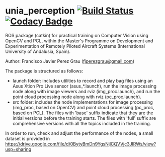 # unia_perception [![Build Status](https://travis-ci.org/fjperezgrau/unia_perception.svg?branch=master)](https://travis-ci.org/fjperezgrau/unia_perception) [![Codacy Badge](https://api.codacy.com/project/badge/Grade/7714143385b14d658fe8c7de853dc069)](https://www.codacy.com/app/fjperezgrau/unia_perception?utm_source=github.com&amp;utm_medium=referral&amp;utm_content=fjperezgrau/unia_perception&amp;utm_campaign=Badge_Grade)

ROS package (catkin) for practical training on Computer Vision using OpenCV and PCL, within the Master's Programme on Development and Experimentation of Remotely Piloted Aircraft Systems (International University of Andalusia, Spain).

Author: Francisco Javier Perez Grau (fjperezgrau@gmail.com)

The package is structured as follows:
- launch folder: includes utilities to record and play bag files using an Asus Xtion Pro Live sensor (asus_*.launch), run the image processing node along with image viewers and rviz (img_proc.launch), and run the point cloud processing node along with rviz (pc_proc.launch).
- src folder: includes the node implementations for image processing (img_proc, based on OpenCV) and point cloud processing (pc_proc, based on PCL). The files with 'base' suffix indicate that they are the initial versions before the training starts. The files with 'full' suffix are comprehensive versions with all the topics included in the training.

In order to run, check and adjust the performance of the nodes, a small dataset is provided in https://drive.google.com/file/d/0BytyBmDn9YgsNjlCQVVjc3JlRWs/view?usp=sharing

